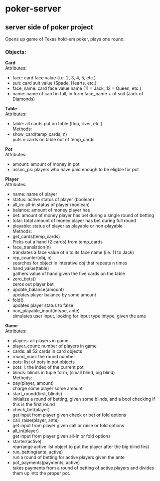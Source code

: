 # poker-server
## server side of poker project

Opens up game of Texas hold-em poker, plays one round.

### Objects:
**Card**    
Attributes:  
 - face: card face value (i.e. 2, 3, 4, 5, etc.)
 - suit: card suit value (Spade, Hearts, etc.)
 - face_name: card face value name (11 = Jack, 12 = Queen, etc.)
 - name: name of card in full, in form face_name + of suit (Jack of Diamonds)

**Table**  
Attributes:  
 - table: all cards put on table (flop, river, etc.)  
Methods:    
 - show_card(temp_cards, n)  
    puts n cards on table out of temp_cards

**Pot**  
Attributes:  
 - amount: amount of money in pot
 - assoc_ps: players who have paid enough to be eligble for pot

**Player**  
Attributes:  
 - name: name of player
 - status: active status of player (boolean)
 - all_in: all-in status of player (boolean)
 - balance: amount of money player has
 - bet: amount of money player has bet during a single round of betting
 - total: total amount of money player has bet during full round
 - playable: status of player as playable or non-playable  
Methods:  
 - get_cards(temp_cards)  
    Picks out a hand (2 cards) from temp_cards
 - face_translation(n)  
    translates a face value of n to its face name (i.e. 11 to Jack)
 - rep_counter(obj, n)  
    searches for object in interative obj that repeats n times
 - hand_value(table)  
    gathers value of hand given the five cards on the table
 - zero_bets()  
    zeros out player bet
 - update_balance(amount)  
    updates player balance by some amount
 - fold()  
    updates player status to false
 - non_playable_input(intype, ante)  
    simulates user input, looking for input type intype, given the ante

**Game**  
Attributes:  
 - players: all players in game
 - player_count: number of players in game
 - cards: all 52 cards in card objects
 - round_num: the round number
 - pots: list of pots in pot objects
 - pots_i: the index of the current pot
 - blinds: blinds in tuple form, (small blind, big blind)  
Methods:  
 - pay(player, amount)  
    charge some player some amount
 - start_round(first, blinds)  
    initialize a round of betting, given some blinds, and a bool checking if this is the first round
 - check_bet(player)  
    get input from player given check or bet or fold options
 - call_raise(player, ante)  
    get input from player given call or raise or fold options
 - all_in(player)  
    get input from player given all-in or fold options
 - starter(active)  
    rearrange active list object to put the player after the big blind first
 - run_betting(ante, active)  
    run a round of betting for active players given the ante
 - pot_payments(payments, active)  
    takes payments from a round of betting of active players and divides them up into the proper pot.

